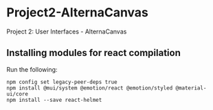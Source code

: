 # Project2-AlternaCanvas

Project 2: User Interfaces - AlternaCanvas

## Installing modules for react compilation

Run the following:

```
npm config set legacy-peer-deps true
npm install @mui/system @emotion/react @emotion/styled @material-ui/core
npm install --save react-helmet
```
